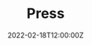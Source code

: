 ---
title: Press
description: Prior press mentions
date: 2022-02-18T12:00:00Z
menu: 
  resources:
    weight: 1

---